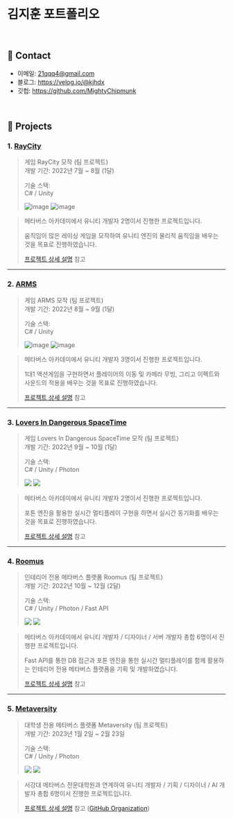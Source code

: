 # 김지훈 포트폴리오

</br>

## :pushpin: Contact
- 이메일: 21qqq4@gmail.com
- 블로그: https://velog.io/@kjhdx
- 깃헙: https://github.com/MightyChipmunk

</br>

## :pushpin: Projects
### 1. [RayCity](https://github.com/MightyChipmunk/RaceProject)
>게임 RayCity 모작 (팀 프로젝트)  
>개발 기간: 2022년 7월 ~ 8월 (1달)
>  
>기술 스택:  
>C# / Unity
>
>![image](https://github.com/MightyChipmunk/RaceProject/assets/35093963/7ee195c4-3f36-4ae5-83d7-13944016d891)
![image](https://github.com/MightyChipmunk/RaceProject/assets/35093963/da23158a-7a2c-4c8e-9c0f-c00088482636)

> 메타버스 아카데미에서 유니티 개발자 2명이서 진행한 프로젝트입니다.
>
> 움직임이 많은 레이싱 게임을 모작하여 유니티 엔진의 물리적 움직임을 배우는 것을 목표로 진행하였습니다.
>
>[프로젝트 상세 설명](https://github.com/MightyChipmunk/RaceProject) 참고

---

### 2. [ARMS](https://github.com/MightyChipmunk/ARMS)
>게임 ARMS 모작 (팀 프로젝트)  
>개발 기간: 2022년 8월 ~ 9월 (1달)
>  
>기술 스택:  
>C# / Unity
>
>  ![image](https://github.com/MightyChipmunk/ARMS/assets/35093963/ad9ed702-bbd6-4eda-bb5a-ea5472cb1a81)
![image](https://github.com/MightyChipmunk/ARMS/assets/35093963/56461be3-fd1e-4682-a6cb-21863f039aba)

> 메타버스 아카데미에서 유니티 개발자 3명이서 진행한 프로젝트입니다.
>
> 1대1 액션게임을 구현하면서 플레이어의 이동 및 카메라 무빙, 그리고 이펙트와 사운드의 적용을 배우는 것을 목표로 진행하였습니다.
>
>[프로젝트 상세 설명](https://github.com/MightyChipmunk/ARMS) 참고

---

### 3. [Lovers In Dangerous SpaceTime](https://github.com/MightyChipmunk/Lover)
>게임 Lovers In Dangerous SpaceTime 모작 (팀 프로젝트)  
>개발 기간: 2022년 9월 ~ 10월 (1달)
>  
>기술 스택:  
>C# / Unity / Photon
>
>  ![](https://velog.velcdn.com/images/kjhdx/post/e01d8029-e893-4723-ace3-a058f7537d30/image.png)
![](https://velog.velcdn.com/images/kjhdx/post/d8f32dd9-a788-4f6d-a793-b105ff78477d/image.png)

> 메타버스 아카데미에서 유니티 개발자 2명이서 진행한 프로젝트입니다.
>
> 포톤 엔진을 활용한 실시간 멀티플레이 구현을 하면서 실시간 동기화를 배우는 것을 목표로 진행하였습니다.
>
>[프로젝트 상세 설명](https://github.com/MightyChipmunk/Lover) 참고

---

### 4. [Roomus](https://github.com/MightyChipmunk/Roomus)
>인테리어 전용 메타버스 플랫폼 Roomus (팀 프로젝트)  
>개발 기간: 2022년 10월 ~ 12월 (2달)
>  
>기술 스택:  
>C# / Unity / Photon / Fast API
>
>  ![](https://velog.velcdn.com/images/kjhdx/post/8107c8a4-ca7e-4476-90dd-8a434600b03b/image.png)
![](https://velog.velcdn.com/images/kjhdx/post/3c1b836b-266c-44ab-9291-2ee4c8c22595/image.png)

> 메타버스 아카데미에서 유니티 개발자 / 디자이너 / 서버 개발자 총합 6명이서 진행한 프로젝트입니다.
>
> Fast API를 통한 DB 접근과 포톤 엔진을 통한 실시간 멀티플레이를 함께 활용하는 인테리어 전용 메타버스 플랫폼을 기획 및 개발하였습니다.
>
>[프로젝트 상세 설명](https://github.com/MightyChipmunk/Roomus) 참고

---

### 5. [Metaversity](https://github.com/Seogang-LobbyDobby/lobbydobby-unity)
>대학생 전용 메타버스 플랫폼 Metaversity (팀 프로젝트)  
>개발 기간: 2023년 1월 2일 ~ 2월 23일
>  
>기술 스택:  
>C# / Unity / Photon
>
>  ![](https://velog.velcdn.com/images/kjhdx/post/0020e3e3-16f1-47fe-8e76-5bf0e02c1a9b/image.png)
![](https://velog.velcdn.com/images/kjhdx/post/03e0132d-7dc6-4b54-b96a-181d6129c10a/image.png)

> 서강대 메타버스 전문대학원과 연계하여 유니티 개발자 / 기획 / 디자이너 / AI 개발자 총합 6명이서 진행한 프로젝트입니다.
>
>
>[프로젝트 상세 설명](https://github.com/Seogang-LobbyDobby/lobbydobby-unity) 참고
([GitHub Organization](https://github.com/Seogang-LobbyDobby))
